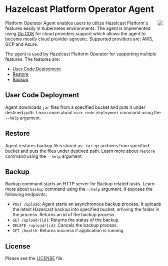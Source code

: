 # Hazelcast Platform Operator Agent #

<img align="right" src="https://hazelcast.com/brand-assets/files/hazelcast-stacked-flat-sm.png">

Platform Operator Agent enables users to utilize Hazelcast Platform's features easily in Kubernetes environments. 
The agent is implemented using [Go CDK](https://gocloud.dev/) for cloud providers support which allows the agent to become mostly cloud provider agnostic. Supported providers are: AWS, GCP and Azure.

The agent is used by Hazelcast Platform Operator for supporting multiple features. The features are: 

- [User Code Deployment](#user-code-deployment)
- [Restore](#restore)
- [Backup](#backup)

## User Code Deployment

Agent downloads `jar` files from a specified bucket and puts it under destined path. Learn more about `user-code-deployment` command using the `--help` argument.

## Restore

Agent restores backup files stored as `.tar.gz` archives from specified bucket and puts the files under destined path. Learn more about `restore` command using the `--help` argument.

## Backup

Backup command starts an HTTP server for Backup related tasks. Learn more about `backup` command using the `--help` argument. It exposes the following endpoints:

- `POST /upload`: Agent starts an asynchronous backup process. It uploads the latest Hazelcast backup into specified bucket, arhiving the folder in the process. Returns an id of the backup process.
- `GET /upload/{id}`: Returns the status of the backup.
- `DELETE /upload/{id}`: Cancels the backup process.
- `GET /health`: Returns success if application is running.

## License

Please see the [LICENSE](LICENSE) file.
